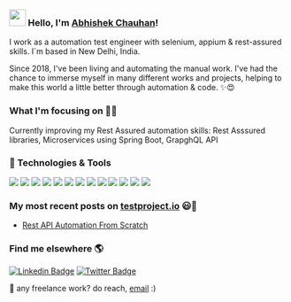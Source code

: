 ### <img src="https://media.giphy.com/media/hvRJCLFzcasrR4ia7z/giphy.gif" width="30px"> Hello, I'm [Abhishek Chauhan](https://www.linkedin.com/in/abhishek-chauhan-58a490156/)!

I work as a automation test engineer with selenium, appium & rest-assured skills. I´m based in New Delhi, India.

Since 2018, I've been living and automating the manual work. I've had the chance to immerse myself in many different works and projects, helping to make this world a little better through automation & code. ✨😍

### What I'm focusing on 👨‍💻

Currently improving my Rest Assured automation skills: Rest Asssured libraries, Microservices using Spring Boot, GrapghQL API <br />

### 🔧 Technologies & Tools

![](https://img.shields.io/badge/Java-ED8B00?style=for-the-badge&logo=java&logoColor=white)
![](https://img.shields.io/badge/Selenium-43B02A?style=for-the-badge&logo=Selenium&logoColor=white)
![](https://img.shields.io/badge/RestAssured-05CC47?style=for-the-badge&logo=restassured&logoColor=white)
![](https://img.shields.io/badge/Appium-330F63?style=for-the-badge&logo=appium&logoColor=white)
![](https://img.shields.io/badge/MySQL-00000F?style=for-the-badge&logo=mysql&logoColor=white)
![](https://img.shields.io/badge/MongoDB-4EA94B?style=for-the-badge&logo=mongodb&logoColor=white)
![](https://img.shields.io/badge/Postman-FF6C37?style=for-the-badge&logo=Postman&logoColor=white)
![](https://img.shields.io/badge/Jenkins-D24939?style=for-the-badge&logo=Jenkins&logoColor=white)
![](https://img.shields.io/badge/pCloudy-2C2D72?style=for-the-badge&logo=pCloudy&logoColor=white)
![](https://img.shields.io/badge/Browserstack-%23FF6600.svg?&style=for-the-badge&logo=Browserstack&logoColor=white)
![](https://img.shields.io/badge/Saucelabs-00ADD8?style=for-the-badge&logo=Saucelabs&logoColor=white)
![](https://img.shields.io/badge/Swagger-239120?style=for-the-badge&logo=Swagger&logoColor=white)
![](https://img.shields.io/badge/intellij-2F2625?style=for-the-badge&logo=intellij&logoColor=white)

### My most recent posts on [testproject.io](https://www.linkedin.com/in/abhishek-chauhan-58a490156/) 😃🧾
<!-- BLOG-POST-LIST:START -->
- [Rest API Automation From Scratch](https://www.linkedin.com/in/abhishek-chauhan-58a490156/)
<!-- BLOG-POST-LIST:END -->

### Find me elsewhere 🌎

[![Linkedin Badge](https://img.shields.io/badge/-LinkedIn-blue?style=flat-square&logo=Linkedin&logoColor=white&link=https://www.linkedin.com/in/harshkumarkhatri/)](https://www.linkedin.com/in/abhishek-chauhan-58a490156/)  [![Twitter Badge](https://img.shields.io/badge/-Twitter-1ca0f1?style=flat-square&labelColor=1ca0f1&logo=twitter&logoColor=white&link=https://twitter.com/Abhishakee)](https://twitter.com/Abhishakee)

💼 any freelance work? do reach, [email](mailto:abhi.c8527@gmail.com) :)
